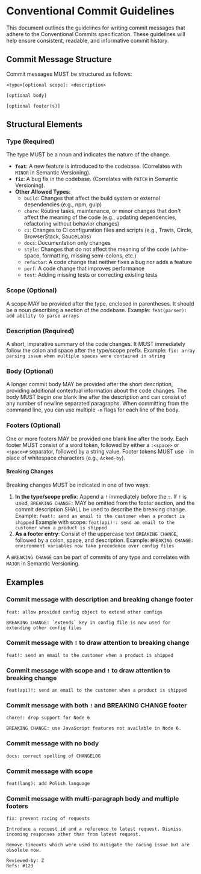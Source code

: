 # Conventional Commit Guidelines

This document outlines the guidelines for writing commit messages that adhere to the Conventional Commits specification. These guidelines will help ensure consistent, readable, and informative commit history.

## Commit Message Structure

Commit messages MUST be structured as follows:

```
<type>[optional scope]: <description>

[optional body]

[optional footer(s)]
```

## Structural Elements

### Type (Required)

The type MUST be a noun and indicates the nature of the change.

-   **`feat`**: A new feature is introduced to the codebase. (Correlates with `MINOR` in Semantic Versioning).
-   **`fix`**: A bug fix in the codebase. (Correlates with `PATCH` in Semantic Versioning).
-   **Other Allowed Types**:
    -   `build`: Changes that affect the build system or external dependencies (e.g., npm, gulp)
    -   `chore`: Routine tasks, maintenance, or minor changes that don't affect the meaning of the code (e.g., updating dependencies, refactoring without behavior changes)
    -   `ci`: Changes to CI configuration files and scripts (e.g., Travis, Circle, BrowserStack, SauceLabs)
    -   `docs`: Documentation only changes
    -   `style`: Changes that do not affect the meaning of the code (white-space, formatting, missing semi-colons, etc.)
    -   `refactor`: A code change that neither fixes a bug nor adds a feature
    -   `perf`: A code change that improves performance
    -   `test`: Adding missing tests or correcting existing tests

### Scope (Optional)

A scope MAY be provided after the type, enclosed in parentheses. It should be a noun describing a section of the codebase.
Example: `feat(parser): add ability to parse arrays`

### Description (Required)

A short, imperative summary of the code changes. It MUST immediately follow the colon and space after the type/scope prefix.
Example: `fix: array parsing issue when multiple spaces were contained in string`

### Body (Optional)

A longer commit body MAY be provided after the short description, providing additional contextual information about the code changes. The body MUST begin one blank line after the description and can consist of any number of newline separated paragraphs. When committing from the command line, you can use multiple `-m` flags for each line of the body.

### Footers (Optional)

One or more footers MAY be provided one blank line after the body. Each footer MUST consist of a word token, followed by either a `:<space>` or `<space>#` separator, followed by a string value. Footer tokens MUST use `-` in place of whitespace characters (e.g., `Acked-by`).

#### Breaking Changes

Breaking changes MUST be indicated in one of two ways:

1.  **In the type/scope prefix**: Append a `!` immediately before the `:`. If `!` is used, `BREAKING CHANGE:` MAY be omitted from the footer section, and the commit description SHALL be used to describe the breaking change.
    Example: `feat!: send an email to the customer when a product is shipped`
    Example with scope: `feat(api)!: send an email to the customer when a product is shipped`
2.  **As a footer entry**: Consist of the uppercase text `BREAKING CHANGE`, followed by a colon, space, and description.
    Example: `BREAKING CHANGE: environment variables now take precedence over config files`

A `BREAKING CHANGE` can be part of commits of any type and correlates with `MAJOR` in Semantic Versioning.

## Examples

### Commit message with description and breaking change footer

```
feat: allow provided config object to extend other configs

BREAKING CHANGE: `extends` key in config file is now used for extending other config files
```

### Commit message with `!` to draw attention to breaking change

```
feat!: send an email to the customer when a product is shipped
```

### Commit message with scope and `!` to draw attention to breaking change

```
feat(api)!: send an email to the customer when a product is shipped
```

### Commit message with both `!` and BREAKING CHANGE footer

```
chore!: drop support for Node 6

BREAKING CHANGE: use JavaScript features not available in Node 6.
```

### Commit message with no body

```
docs: correct spelling of CHANGELOG
```

### Commit message with scope

```
feat(lang): add Polish language
```

### Commit message with multi-paragraph body and multiple footers

```
fix: prevent racing of requests

Introduce a request id and a reference to latest request. Dismiss
incoming responses other than from latest request.

Remove timeouts which were used to mitigate the racing issue but are
obsolete now.

Reviewed-by: Z
Refs: #123
```
